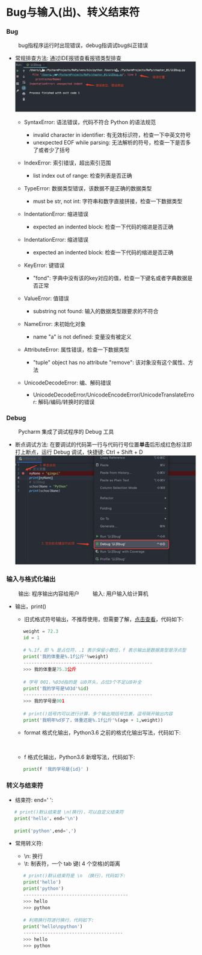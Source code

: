 # Bug与输入(出)、转义结束符
### Bug
&emsp;&emsp; bug指程序运行时出现错误，debug指调试bug纠正错误
*  常规排查方法: 通过IDE报错查看报错类型排查
![](/assets/QQ20200723-114051@2x.png)


    *  SyntaxError: 语法错误，代码不符合 Python 的语法规范 
       *  invalid character in identifier: 有无效标识符，检查一下中英文符号
       *  unexpected EOF while parsing: 无法解析的符号，检查一下是否多了或者少了括号
       
       
    *  IndexError: 索引错误，超出索引范围
       *  list index out of range: 检查列表是否正确
  
       
    *  TypeError: 数据类型错误，该数据不是正确的数据类型
       *  must be str, not int: 字符串和数字直接拼接，检查一下数据类型
       
       
    *  IndentationError: 缩进错误
       *  expected an indented block: 检查一下代码的缩进是否正确
       
       
    *  IndentationError: 缩进错误
       *  expected an indented block: 检查一下代码的缩进是否正确


    *  KeyError: 键错误
       *  "fond": 字典中没有该的key对应的值，检查一下键名或者字典数据是否正常
    
          
    *  ValueError: 值错误
       *  substring not found: 输入的数据类型跟要求的不符合
       
    *  NameError: 未初始化对象
       *  name "a" is not defined: 变量没有被定义
       
       
    *  AttributeError: 属性错误，检查一下数据类型
       * "tuple" object has no attribute "remove": 该对象没有这个属性、方法
       
    
    * UnicodeDecodeError: 编、解码错误
       * UnicodeDecodeError/UnicodeEncodeError/UnicodeTranslateError: 解码/编码/转换时的错误
       

### Debug
&emsp;&emsp; Pycharm 集成了调试程序的 Debug 工具
*  断点调试方法: 在要调试的代码第一行与代码行号位置**单击**后形成红色标注即打上断点，运行 Debug 调试，快捷键: Ctrl + Shift + D
![](/assets/QQ20200723-132551@2x.png)


### 输入与格式化输出
&emsp;&emsp; 输出: 程序输出内容给用户
&emsp;&emsp; 输入: 用户输入给计算机

*  输出，print()
   *  旧式格式符号输出，不推荐使用，但需要了解，[点击查看](https://www.jianshu.com/p/617cc100b1bf)，代码如下:
   ```python
      weight = 72.3
      id = 1
      
      # %.1f，即 % 是占位符，.1 表示保留小数位，f 表示输出是数据类型是浮点型
      print('我的体重是%.1f公斤'%weight)
      ------------------------------------------------
      >>> 我的体重是75.3公斤
      
      # 学号 001，%03d指的是 以0开头，占位3个不足以0补全
      print('我的学号是%03d'%id)
      ------------------------------------------------
      >>> 我的学号是001
      
      # print()括号内可以进行计算，多个输出用括号包裹，逗号隔开输出内容
      print('我明年%d岁了，体重还是%.1f公斤'%(age + 1,weight))
   ```
   
   *  format 格式化输出，Python3.6 之前的格式化输出写法，代码如下:
   ```python
      
   ```
   
   *  f 格式化输出，Python3.6 新增写法，代码如下:
   ```python
      print(f '我的学号是{id}' )
   ```


### 转义与结束符
*  结束符: end=' ':


```python
   # print()默认结束是 \n(换行)，可以自定义结束符
   print('hello'，end='\n')
   
   print('python',end=',')

```

*  常用转义符:
   *  \n: 换行
   *  \t: 制表符，一个 tab 键( 4 个空格)的距离
   
   ```python
      # print()默认结束符是 \n （换行），代码如下:
      print('hello')
      print('python')
      ---------------------------------------
      >>> hello
      >>> python
      
      # 利用换行符进行换行，代码如下:
      print('hello\npython')
      -------------------------------------
      >>> hello
      >>> python

   ```


   










       
    
    
      
